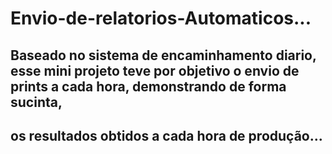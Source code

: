 # Envio-de-relatorios-Automaticos...

## Baseado no sistema de encaminhamento diario, esse mini projeto teve por objetivo o envio de prints a cada hora, demonstrando de forma sucinta,
## os resultados obtidos a cada hora de produção...
